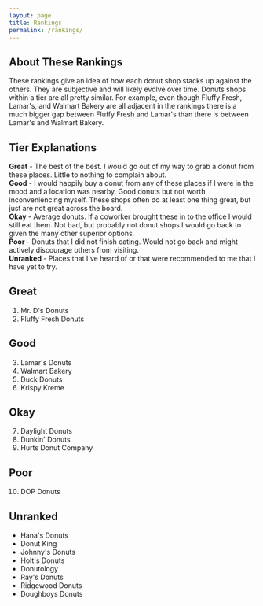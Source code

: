 ```yaml
---
layout: page
title: Rankings
permalink: /rankings/
---
```


## About These Rankings
These rankings give an idea of how each donut shop stacks up against the others. They are subjective and will likely evolve over time. Donuts shops within a tier are all pretty similar. For example, even though Fluffy Fresh, Lamar's, and Walmart Bakery are all adjacent in the rankings there is a much bigger gap between Fluffy Fresh and Lamar's than there is between Lamar's and Walmart Bakery.

## Tier Explanations
<b>Great</b> - The best of the best. I would go out of my way to grab a donut from these places. Little to nothing to complain about.
<br>
<b>Good</b> - I would happily buy a donut from any of these places if I were in the mood and a location was nearby. Good donuts but not worth inconveniencing myself. These shops often do at least one thing great, but just are not great across the board.
<br>
<b>Okay</b> - Average donuts. If a coworker brought these in to the office I would still eat them. Not bad, but probably not donut shops I would go back to given the many other superior options.
<br>
<b>Poor</b> - Donuts that I did not finish eating. Would not go back and might actively discourage others from visiting.
<br>
<b>Unranked</b> - Places that I've heard of or that were recommended to me that I have yet to try.

## Great
1. Mr. D's Donuts
2. Fluffy Fresh Donuts

## Good
3. Lamar's Donuts
4. Walmart Bakery
5. Duck Donuts
6. Krispy Kreme

## Okay
7. Daylight Donuts
8. Dunkin' Donuts
9. Hurts Donut Company

## Poor
10. DOP Donuts

## Unranked
- Hana's Donuts
- Donut King
- Johnny's Donuts
- Holt's Donuts
- Donutology
- Ray's Donuts
- Ridgewood Donuts
- Doughboys Donuts
